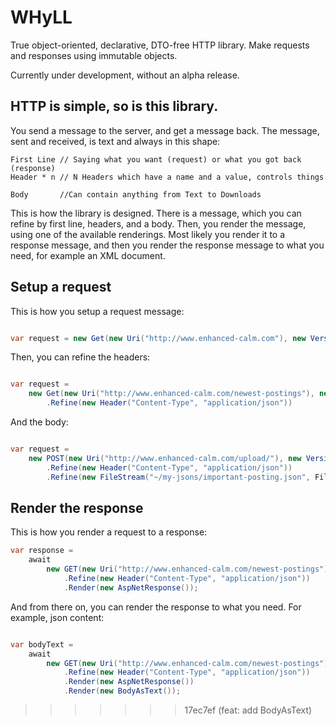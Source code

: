 # WHyLL
True object-oriented, declarative, DTO-free HTTP library. Make requests and responses using immutable objects.

Currently under development, without an alpha release.

## HTTP is simple, so is this library.
You send a message to the server, and get a message back. The message, sent and received, is text and always in this shape:

```
First Line // Saying what you want (request) or what you got back (response)
Header * n // N Headers which have a name and a value, controls things

Body       //Can contain anything from Text to Downloads
```

This is how the library is designed. There is a message, which you can refine by first line, headers, and a body.
Then, you render the message, using one of the available renderings. 
Most likely you render it to a response message, and then you render the response message to what you need, for example an XML document.


## Setup a request
This is how you setup a request message:

```csharp

var request = new Get(new Uri("http://www.enhanced-calm.com"), new Version(1, 1));

```

Then, you can refine the headers:

```csharp

var request = 
	new Get(new Uri("http://www.enhanced-calm.com/newest-postings"), new Version(1, 1))
		.Refine(new Header("Content-Type", "application/json"))
```

And the body:

```csharp

var request = 
	new POST(new Uri("http://www.enhanced-calm.com/upload/"), new Version(1, 1))
		.Refine(new Header("Content-Type", "application/json"))
		.Refine(new FileStream("~/my-jsons/important-posting.json", FileMode.Read));
```

## Render the response

This is how you render a request to a response:

```csharp
var response =
	await
		new GET(new Uri("http://www.enhanced-calm.com/newest-postings"), new Version(1, 1))
			.Refine(new Header("Content-Type", "application/json"))
			.Render(new AspNetResponse());
```

And from there on, you can render the response to what you need. For example, json content:

```csharp

var bodyText =
	await 
		new GET(new Uri("http://www.enhanced-calm.com/newest-postings"), new Version(1, 1))
			.Refine(new Header("Content-Type", "application/json"))
			.Render(new AspNetResponse())
			.Render(new BodyAsText());
```

>>>>>>> 17ec7ef (feat: add BodyAsText)
